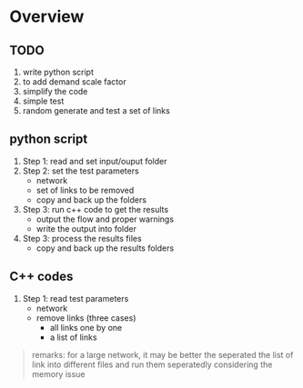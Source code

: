 # Overview 
## TODO 
1. write python script 
2. to add demand scale factor
3. simplify the code
4. simple test
5. random generate and test a set of links
## python script 
1. Step 1: read and set input/ouput folder 
2. Step 2: set the test parameters 
    * network 
    * set of links to be removed
    * copy and back up the folders
3. Step 3: run c++ code to get the results 
    * output the flow and proper warnings 
    * write the output into folder
4. Step 3: process the results files 
    * copy and back up the results folders 

## C++ codes 
1. Step 1: read test parameters 
    * network 
    * remove links (three cases)
        -  all links one by one 
        -  a list of links
> remarks: for a large network, it may be better the seperated the list of link into different files and run them seperatedly considering the memory issue
